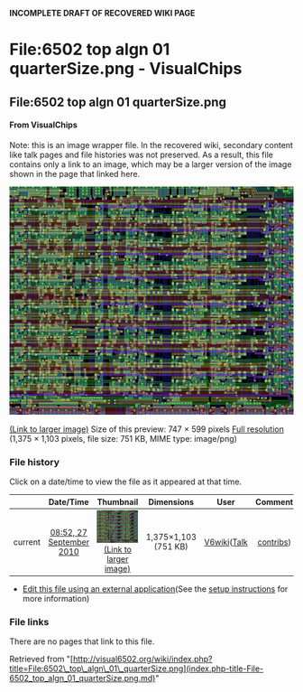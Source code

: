 **INCOMPLETE DRAFT OF RECOVERED WIKI PAGE**

# File:6502 top algn 01 quarterSize.png - VisualChips

## File:6502 top algn 01 quarterSize.png

#### From VisualChips


Note: this is an image wrapper file. In the recovered wiki,
secondary content like talk pages and file histories was
not preserved. As a result, this file contains only a link
to an image, which may be a larger version of the image shown
in the page that linked here.

![File:6502 top algn 01 quarterSize.png](images/thumb/6/68/6502_top_algn_01_quarterSize.png/747px-6502_top_algn_01_quarterSize.png)

[(Link to larger image)](images/6/68/6502_top_algn_01_quarterSize.png)
Size of this preview: 747 × 599 pixels
[Full resolution](images/6/68/6502_top_algn_01_quarterSize.png)‎ (1,375 × 1,103 pixels, file size: 751 KB, MIME type: image/png)

### File history

Click on a date/time to view the file as it appeared at that time.

| | Date/Time | Thumbnail | Dimensions | User | Comment |
|:---:|:---:|:---:|:---:|:---:|:---:|
| current | [08:52, 27 September 2010](images/6/68/6502_top_algn_01_quarterSize.png) | ![Thumbnail for version as of 08:52, 27 September 2010](images/thumb/6/68/6502_top_algn_01_quarterSize.png/120px-6502_top_algn_01_quarterSize.png) [(Link to larger image)](images/6/68/6502_top_algn_01_quarterSize.png) | 1,375×1,103 (751 KB) | [V6wiki](index.php-title-User-V6wiki.md)([Talk](index.php-title-User_talk-V6wiki.md) | [contribs](./index.php%3Ftitle=Special:Contributions/V6wiki.md)) | |

- [Edit this file using an external application](index.php-title-File-6502_top_algn_01_quarterSize.png.md)(See the [setup instructions](http://www.mediawiki.org/wiki/Manual:External_editors) for more information)

### File links

There are no pages that link to this file.

Retrieved from "[http://visual6502.org/wiki/index.php?title=File:6502\_top\_algn\_01\_quarterSize.png](index.php-title-File-6502_top_algn_01_quarterSize.png.md)"

